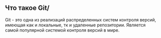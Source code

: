 ## Что такое Git/
Git - это одна из реализаций распределенных систем контроля версий, имеющая как  и локальные, тк и удаленные репозитории. Является самой популярной системой контроля версий в мире. 
